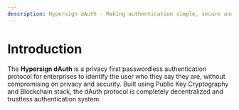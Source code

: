 ```yaml
---
description: Hypersign dAuth - Making authentication simple, secure and trustless!
---
```


# Introduction

The **Hypersign dAuth** is a privacy first passwordless authentication protocol for enterprises to identify the user who they say they are, without compromising on privacy and security. Built using Public Key Cryptography and Blockchain stack, the dAuth protocol is completely decentralized and trustless authentication system.&#x20;
